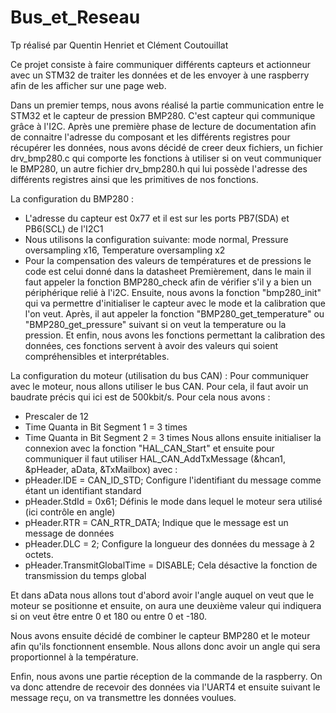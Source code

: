 # Bus_et_Reseau
Tp réalisé par Quentin Henriet et Clément Coutouillat

Ce projet consiste à faire communiquer différents capteurs et actionneur avec un STM32 de traiter les données et de les envoyer à une raspberry afin de les afficher sur une page web.

Dans un premier temps, nous avons réalisé la partie communication entre le STM32 et le capteur de pression BMP280. C'est capteur qui communique grâce à l'I2C. Après une première phase de lecture de documentation afin de connaitre l'adresse du composant et les différents registres pour récupérer les données, nous avons décidé de creer deux fichiers, un fichier drv_bmp280.c qui comporte les fonctions à utiliser si on veut communiquer le BMP280, un autre fichier drv_bmp280.h qui lui possède l'adresse des différents registres ainsi que les primitives de nos fonctions. 


La configuration du BMP280 : 
- L'adresse du capteur est 0x77 et il est sur les ports PB7(SDA) et PB6(SCL) de l'I2C1
- Nous utilisons la configuration suivante: mode normal, Pressure oversampling x16, Temperature oversampling x2
- Pour la compensation des valeurs de températures et de pressions le code est celui donné dans la datasheet
Premièrement, dans le main il faut appeler la fonction BMP280_check afin de vérifier s'il y a bien un périphérique relié à l'i2C. Ensuite, nous avons la fonction "bmp280_init" qui va permettre d'initialiser le capteur avec le mode et la calibration que l'on veut. Après, il aut appeler la fonction "BMP280_get_temperature" ou "BMP280_get_pressure" suivant si on veut la temperature ou la pression. Et enfin, nous avons les fonctions permettant la calibration des données, ces fonctions servent à avoir des valeurs qui soient compréhensibles et interprétables.


La configuration du moteur (utilisation du bus CAN) :
Pour communiquer avec le moteur, nous allons utiliser le bus CAN. Pour cela, il faut avoir un baudrate précis qui ici est de 500kbit/s. Pour cela nous avons : 
- Prescaler de 12        
- Time Quanta in Bit Segment 1 = 3 times
- Time Quanta in Bit Segment 2 = 3 times
Nous allons ensuite initialiser la connexion avec la fonction "HAL_CAN_Start" et ensuite pour communiquer il faut utiliser HAL_CAN_AddTxMessage (&hcan1, &pHeader, aData, &TxMailbox) avec :
- pHeader.IDE = CAN_ID_STD;              Configure l'identifiant du message comme étant un identifiant standard 
- pHeader.StdId = 0x61;                  Définis le mode dans lequel le moteur sera utilisé (ici contrôle en angle)
- pHeader.RTR = CAN_RTR_DATA;            Indique que le message est un message de données           
- pHeader.DLC = 2;                       Configure la longueur des données du message à 2 octets.
- pHeader.TransmitGlobalTime = DISABLE;  Cela désactive la fonction de transmission du temps global

Et dans aData nous allons tout d'abord avoir l'angle auquel on veut que le moteur se positionne et ensuite, on aura une deuxième valeur qui indiquera si on veut être entre 0 et 180 ou entre 0 et -180.

Nous avons ensuite décidé de combiner le capteur BMP280 et le moteur afin qu'ils fonctionnent ensemble. Nous allons donc avoir un angle qui sera proportionnel à la température. 

Enfin, nous avons une partie réception de la commande de la raspberry. On va donc attendre de recevoir des données via l'UART4 et ensuite suivant le message reçu, on va transmettre les données voulues.
